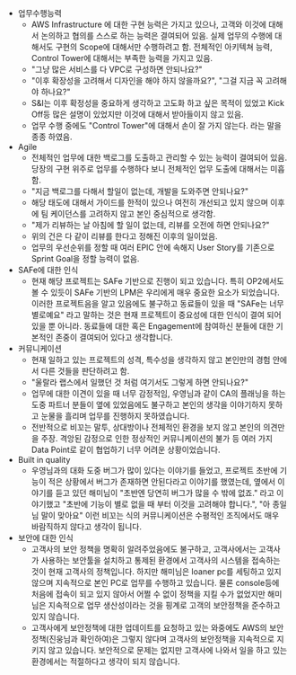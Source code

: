 - 업무수행능력
	- AWS Infrastructure 에 대한 구현 능력은 가지고 있으나, 고객와 이것에 대해서 논의하고 협의를 스스로 하는 능력은 결여되어 있음. 실제 업무의 수행에 대해서도 구현의 Scope에 대해서만 수행하려고 함. 전체적인 아키텍쳐 능력, Control Tower에 대해서는 부족한 능력을 가지고 있음.
	- "그냥 많은 서비스를 다 VPC로 구성하면 안되나요?"
	- "이후 확장성을 고려해서 디자인을 해야 하지 않을까요?", "그걸 지금 꼭 고려해야 하나요?"
	- S&I는 이후 확정성을 중요하게 생각하고 고도화 하고 싶은 목적이 있었고 Kick Off등 많은 설명이 있었지만 이것에 대해서 받아들이지 않고 있음.
	- 업무 수행 중에도 "Control Tower"에 대해서 손이 잘 가지 않는다. 라는 말을 종종 하였음.
- Agile
	- 전체적인 업무에 대한 백로그를 도출하고 관리할 수 있는 능력이 결여되어 있음. 당장의 구현 위주로 업무를 수행하다 보니 전체적인 업무 도출에 대해서는 미흡함.
	- "지금 백로그를 다해서 할일이 없는데, 개발을 도와주면 안되나요?"
	- 해당 태도에 대해서 가이드를 한적이 있으나 여전히 개선되고 있지 않으며 이후에 팀 케이던스를 고려하지 않고 본인 중심적으로 생각함.
	- "제가 리뷰하는 날 아침에 할 일이 없는데, 리뷰를 오전에 하면 안되나요?" 
	- 위의 건은 다 같이 리뷰를 한다고 정해진 이후의 일이었음.
	- 업무의 우선순위를 정할 때 여러 EPIC 안에 속해지 User Story를 기존으로 Sprint Goal을 정할 능력이 없음. 
- SAFe에 대한 인식
	- 현재 해당 프로젝트는 SAFe 기반으로 진행이 되고 있습니다. 특히 OP2에서도 볼 수 있듯이 SAFe 기반의 LPM은 우리에게 매우 중요한 요소가 되었습니다. 이러한 프로젝트음을 알고 있음에도 불구하고 동료들이 있을 때 "SAFe는 너무 별로예요" 라고 말하는 것은 현재 프로젝트이 중요성에 대한 인식이 결여 되어 있을 뿐 아니라. 동료들에 대한 혹은 Engagement에 참여하신 분들에 대한 기본적인 존중이 결여되어 있다고 생각합니다.
- 커뮤니케이션 
	- 현재 일하고 있는 프로젝트의 성격, 특수성을 생각하지 않고 본인만의 경험 안에서 다른 것들을 판단하려고 함.
	- "울랄라 랩스에서 일했던 것 처럼 여기서도 그렇게 하면 안되나요?"
	- 업무에 대한 이견이 있을 때 너무 감정적임, 우영님과 같이 CA의 플래닝을 하는 도중 파트너 분들이 옆에 있었음에도 불구하고 본인의 생각을 이야기하지 못하고 눈물을 흘리며 업무를 진행하지 못하였습니다. 
	- 전반적으로 비꼬는 말투, 상대방이나 전체적인 환경을 보지 않고 본인의 의견만을 주장. 격앙된 감정으로 인한 정상적인 커뮤니케이션의 불가 등 여러 가지 Data Point로 같이 협업하기 너무 어려운 상황이었습니다.
- Built in quality
	- 우영님과의 대화 도중 버그가 많이 있다는 이야기를 들었고, 프로젝트 초반에 기능이 적은 상황에서 버그가 존재하면 안된다라고 이야기를 했였는데, 옆에서 이야기를 듣고 있던 해미님이 "초반엔 당연히 버그가 많을 수 밖에 없죠." 라고 이야기했고 "초반에 기능이 별로 없을 때 부터 이것을 고려해야 합니다.", "아 종일님 말이 맞아요" 이런 비꼬는 식의 커뮤니케이션은 수평적인 조직에서도 매우 바람직하지 않다고 생각이 됩니다. 
- 보안에 대한 인식
	- 고객사의 보안 정책을 명확히 알려주었음에도 불구하고, 고객사에서는 고객사가 사용하는 보안툴을 설치하고 통제된 환경에서 고객사의 시스템을 접속하는 것이 현재 고객사의 정책입니다. 하지만 해미님은 loaner pc를 세팅하고 있지 않으며 지속적으로 본인 PC로 업무를 수행하고 있습니다. 물론 console등에 처음에 접속이 되고 있지 않아서 어쩔 수 없이 정책을 지킬 수가 없었지만 해미님은 지속적으로 업무 생산성이라는 것을 핑계로 고객의 보안정책을 준수하고 있지 않습니다. 
	- 고객사에게 보안정책에 대한 업데이트를 요청하고 있는 와중에도 AWS의 보안정책(진웅님과 확인하여)은 그렇지 않다며 고객사의 보안정책을 지속적으로 지키지 않고 있습니다. 보안적으로 문제는 없지만 고객사에 나와서 일을 하고 있는 환경에서는 적절하다고 생각이 되지 않습니다. 